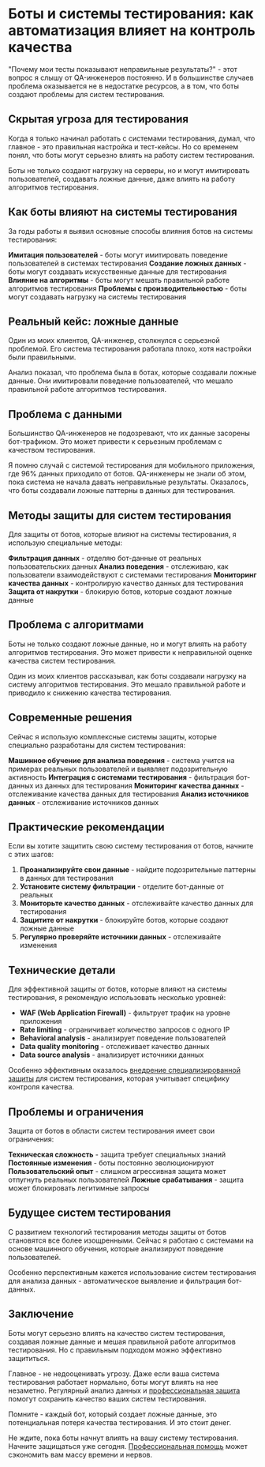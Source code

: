 # Боты и системы тестирования: как автоматизация влияет на контроль качества

"Почему мои тесты показывают неправильные результаты?" - этот вопрос я слышу от QA-инженеров постоянно. И в большинстве случаев проблема оказывается не в недостатке ресурсов, а в том, что боты создают проблемы для систем тестирования.

## Скрытая угроза для тестирования

Когда я только начинал работать с системами тестирования, думал, что главное - это правильная настройка и тест-кейсы. Но со временем понял, что боты могут серьезно влиять на работу систем тестирования.

Боты не только создают нагрузку на серверы, но и могут имитировать пользователей, создавать ложные данные, даже влиять на работу алгоритмов тестирования.

## Как боты влияют на системы тестирования

За годы работы я выявил основные способы влияния ботов на системы тестирования:

**Имитация пользователей** - боты могут имитировать поведение пользователей в системах тестирования
**Создание ложных данных** - боты могут создавать искусственные данные для тестирования
**Влияние на алгоритмы** - боты могут мешать правильной работе алгоритмов тестирования
**Проблемы с производительностью** - боты могут создавать нагрузку на системы тестирования

## Реальный кейс: ложные данные

Один из моих клиентов, QA-инженер, столкнулся с серьезной проблемой. Его система тестирования работала плохо, хотя настройки были правильными.

Анализ показал, что проблема была в ботах, которые создавали ложные данные. Они имитировали поведение пользователей, что мешало правильной работе алгоритмов тестирования.

## Проблема с данными

Большинство QA-инженеров не подозревают, что их данные засорены бот-трафиком. Это может привести к серьезным проблемам с качеством тестирования.

Я помню случай с системой тестирования для мобильного приложения, где 96% данных приходило от ботов. QA-инженеры не знали об этом, пока система не начала давать неправильные результаты. Оказалось, что боты создавали ложные паттерны в данных для тестирования.

## Методы защиты для систем тестирования

Для защиты от ботов, которые влияют на системы тестирования, я использую специальные методы:

**Фильтрация данных** - отделяю бот-данные от реальных пользовательских данных
**Анализ поведения** - отслеживаю, как пользователи взаимодействуют с системами тестирования
**Мониторинг качества данных** - контролирую качество данных для тестирования
**Защита от накрутки** - блокирую ботов, которые создают ложные данные

## Проблема с алгоритмами

Боты не только создают ложные данные, но и могут влиять на работу алгоритмов тестирования. Это может привести к неправильной оценке качества систем тестирования.

Один из моих клиентов рассказывал, как боты создавали нагрузку на систему алгоритмов тестирования. Это мешало правильной работе и приводило к снижению качества тестирования.

## Современные решения

Сейчас я использую комплексные системы защиты, которые специально разработаны для систем тестирования:

**Машинное обучение для анализа поведения** - система учится на примерах реальных пользователей и выявляет подозрительную активность
**Интеграция с системами тестирования** - фильтрация бот-данных из данных для тестирования
**Мониторинг качества данных** - отслеживание качества данных для тестирования
**Анализ источников данных** - отслеживание источников данных

## Практические рекомендации

Если вы хотите защитить свою систему тестирования от ботов, начните с этих шагов:

1. **Проанализируйте свои данные** - найдите подозрительные паттерны в данных для тестирования
2. **Установите систему фильтрации** - отделите бот-данные от реальных
3. **Мониторьте качество данных** - отслеживайте качество данных для тестирования
4. **Защитите от накрутки** - блокируйте ботов, которые создают ложные данные
5. **Регулярно проверяйте источники данных** - отслеживайте изменения

## Технические детали

Для эффективной защиты от ботов, которые влияют на системы тестирования, я рекомендую использовать несколько уровней:

- **WAF (Web Application Firewall)** - фильтрует трафик на уровне приложения
- **Rate limiting** - ограничивает количество запросов с одного IP
- **Behavioral analysis** - анализирует поведение пользователей
- **Data quality monitoring** - отслеживает качество данных
- **Data source analysis** - анализирует источники данных

Особенно эффективным оказалось [внедрение специализированной защиты](https://progaem.com/ustanovka-antibота-usluga-po-zashhite-ot-botов-vashih-sajtов-na-различных-cms-системах.html) для систем тестирования, которая учитывает специфику контроля качества.

## Проблемы и ограничения

Защита от ботов в области систем тестирования имеет свои ограничения:

**Техническая сложность** - защита требует специальных знаний
**Постоянные изменения** - боты постоянно эволюционируют
**Пользовательский опыт** - слишком агрессивная защита может отпугнуть реальных пользователей
**Ложные срабатывания** - защита может блокировать легитимные запросы

## Будущее систем тестирования

С развитием технологий тестирования методы защиты от ботов становятся все более изощренными. Сейчас я работаю с системами на основе машинного обучения, которые анализируют поведение пользователей.

Особенно перспективным кажется использование систем тестирования для анализа данных - автоматическое выявление и фильтрация бот-данных.

## Заключение

Боты могут серьезно влиять на качество систем тестирования, создавая ложные данные и мешая правильной работе алгоритмов тестирования. Но с правильным подходом можно эффективно защититься.

Главное - не недооценивать угрозу. Даже если ваша система тестирования работает нормально, боты могут влиять на нее незаметно. Регулярный анализ данных и [профессиональная защита](https://progaem.com/ustanovka-antibота-usluga-po-zashhite-ot-botов-vashih-sajtов-na-различных-cms-системах.html) помогут сохранить качество ваших систем тестирования.

Помните - каждый бот, который создает ложные данные, это потенциальная потеря качества тестирования. И это стоит денег.

Не ждите, пока боты начнут влиять на вашу систему тестирования. Начните защищаться уже сегодня. [Профессиональная помощь](https://progaem.com/ustanovka-antibота-usluga-po-zashhite-ot-botов-vashih-sajtов-na-различных-cms-системах.html) может сэкономить вам массу времени и нервов.
